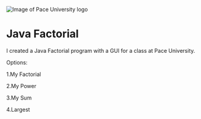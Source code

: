 ![Image of Pace University logo](http://odk.org/wp-content/uploads/2015/03/logo-pace-seal.jpg)

Java Factorial
=============

I created a Java Factorial program with a GUI for a class at Pace University.

Options:
 
 1.My Factorial
 
 2.My Power 

 3.My Sum 

 4.Largest
